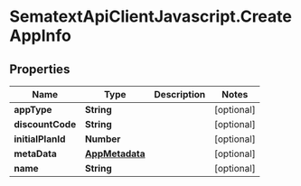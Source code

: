 # SematextApiClientJavascript.CreateAppInfo

## Properties
| Name              | Type                              | Description | Notes      |
| ----------------- | --------------------------------- | ----------- | ---------- |
| **appType**       | **String**                        |             | [optional] |
| **discountCode**  | **String**                        |             | [optional] |
| **initialPlanId** | **Number**                        |             | [optional] |
| **metaData**      | [**AppMetadata**](AppMetadata.md) |             | [optional] |
| **name**          | **String**                        |             | [optional] |
